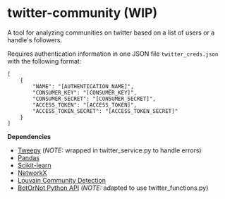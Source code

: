 # twitter-community (WIP)

A tool for analyzing communities on twitter based on a list of users or a handle's followers.

Requires authentication information in one JSON file `twitter_creds.json` with the following format:

	[
		{
			"NAME": "[AUTHENTICATION_NAME]",
			"CONSUMER_KEY": "[CONSUMER_KEY]",
			"CONSUMER_SECRET": "[CONSUMER_SECRET]",
			"ACCESS_TOKEN": "[ACCESS_TOKEN]",
			"ACCESS_TOKEN_SECRET": "[ACCESS_TOKEN_SECRET]"
		}
	]

__Dependencies__
* [Tweepy](https://github.com/tweepy/tweepy) (_NOTE:_ wrapped in twitter_service.py to handle errors)
* [Pandas](https://github.com/pandas-dev/pandas)
* [Scikit-learn](https://github.com/scikit-learn/scikit-learn)
* [NetworkX](https://github.com/networkx/networkx)
* [Louvain Community Detection](https://github.com/taynaud/python-louvain)
* [BotOrNot Python API](https://github.com/truthy/botornot-python) (_NOTE:_ adapted to use twitter_functions.py)